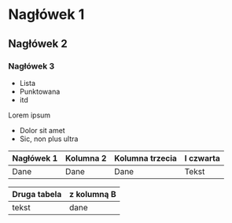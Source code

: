 # Nagłówek 1
## Nagłówek 2
### Nagłówek 3
- Lista
- Punktowana
- itd


Lorem ipsum
* Dolor sit amet
* Sic, non plus ultra


| Nagłówek 1 | Kolumna 2 | Kolumna trzecia | I czwarta |
| --- | --- | --- | ---|
| Dane | Dane | Dane | Tekst |


| Druga tabela | z kolumną B |
| --- | --- |
| tekst | dane |


